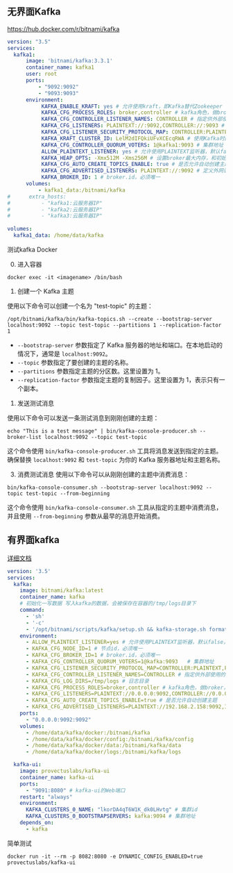 ## 无界面Kafka

https://hub.docker.com/r/bitnami/kafka

```yml
version: "3.5"  
services:  
  kafka1:  
      image: 'bitnami/kafka:3.3.1'  
      container_name: kafka1  
      user: root  
      ports:  
          - "9092:9092"  
          - "9093:9093"  
      environment:  
           KAFKA_ENABLE_KRAFT: yes # 允许使用kraft，即Kafka替代Zookeeper  
           KAFKA_CFG_PROCESS_ROLES: broker,controller # kafka角色，做broker，也要做controller  
           KAFKA_CFG_CONTROLLER_LISTENER_NAMES: CONTROLLER # 指定供外部使用的控制类请求信息  
           KAFKA_CFG_LISTENERS: PLAINTEXT://:9092,CONTROLLER://:9093 # 定义kafka服务端socket监听端口  
           KAFKA_CFG_LISTENER_SECURITY_PROTOCOL_MAP: CONTROLLER:PLAINTEXT,PLAINTEXT:PLAINTEXT # 定义安全协议  
           KAFKA_KRAFT_CLUSTER_ID: LelM2dIFQkiUFvXCEcqRWA # 使用Kafka时的集群id，集群内的Kafka都要用这个id做初始化，生成一个UUID即可  
           KAFKA_CFG_CONTROLLER_QUORUM_VOTERS: 1@kafka1:9093 # 集群地址  
           ALLOW_PLAINTEXT_LISTENER: yes # 允许使用PLAINTEXT监听器，默认false，不建议在生产环境使用  
           KAFKA_HEAP_OPTS: -Xmx512M -Xms256M # 设置broker最大内存，和初始内存  
           KAFKA_CFG_AUTO_CREATE_TOPICS_ENABLE: true # 是否允许自动创建主题  
           KAFKA_CFG_ADVERTISED_LISTENERS: PLAINTEXT://:9092 # 定义外网访问地址（宿主机ip地址和端口）  
           KAFKA_BROKER_ID: 1 # broker.id，必须唯一  
      volumes:  
          - kafka1_data:/bitnami/kafka  
#      extra_hosts:  
#          - "kafka1:云服务器IP"  
#          - "kafka2:云服务器IP"  
#          - "kafka3:云服务器IP"  
  
volumes:  
  kafka1_data: /home/data/kafka
```

测试kafka Docker

0. 进入容器

```shell
docker exec -it <imagename> /bin/bash
```

1. 创建一个 Kafka 主题

使用以下命令可以创建一个名为 "test-topic" 的主题：

```shell
/opt/bitnami/kafka/bin/kafka-topics.sh --create --bootstrap-server localhost:9092 --topic test-topic --partitions 1 --replication-factor 1
```

- `--bootstrap-server` 参数指定了 Kafka 服务器的地址和端口。在本地启动的情况下，通常是 `localhost:9092`。
- `--topic` 参数指定了要创建的主题的名称。
- `--partitions` 参数指定主题的分区数。这里设置为 1。
- `--replication-factor` 参数指定主题的复制因子。这里设置为 1，表示只有一个副本。

1. 发送测试消息

使用以下命令可以发送一条测试消息到刚刚创建的主题：

```shell
echo "This is a test message" | bin/kafka-console-producer.sh --broker-list localhost:9092 --topic test-topic
```

这个命令使用 `bin/kafka-console-producer.sh` 工具将消息发送到指定的主题。确保替换 `localhost:9092` 和 `test-topic` 为你的
Kafka 服务器地址和主题名称。

3. 消费测试消息
   使用以下命令可以从刚刚创建的主题中消费消息：

```shell
bin/kafka-console-consumer.sh --bootstrap-server localhost:9092 --topic test-topic --from-beginning
```

这个命令使用 `bin/kafka-console-consumer.sh` 工具从指定的主题中消费消息，并且使用 `--from-beginning` 参数从最早的消息开始消费。

## 有界面kafka

[详细文档](https://docs.kafka-ui.provectus.io/overview/getting-started)

```yml
version: '3.5'
services:
  kafka:
    image: bitnami/kafka:latest
    container_name: kafka
    # 初始化一写数据 写入kafka的数据，会被保存在容器的/tmp/logs目录下
    command:
      - 'sh'
      - '-c'
      - '/opt/bitnami/scripts/kafka/setup.sh && kafka-storage.sh format --config "$${KAFKA_CONF_FILE}" --cluster-id "lkorDA4qT6W1K_dk0LHvtg" --ignore-formatted  && /opt/bitnami/scripts/kafka/run.sh' # Kraft specific initialise
    environment:
      - ALLOW_PLAINTEXT_LISTENER=yes # 允许使用PLAINTEXT监听器，默认false，不建议在生产环境使用
      - KAFKA_CFG_NODE_ID=1 # 节点id，必须唯一
      - KAFKA_CFG_BROKER_ID=1 # broker.id，必须唯一
      - KAFKA_CFG_CONTROLLER_QUORUM_VOTERS=1@kafka:9093   # 集群地址
      - KAFKA_CFG_LISTENER_SECURITY_PROTOCOL_MAP=CONTROLLER:PLAINTEXT,PLAINTEXT:PLAINTEXT,INTERNAL:PLAINTEXT # 定义安全协议
      - KAFKA_CFG_CONTROLLER_LISTENER_NAMES=CONTROLLER # 指定供外部使用的控制类请求信息
      - KAFKA_CFG_LOG_DIRS=/tmp/logs # 日志目录
      - KAFKA_CFG_PROCESS_ROLES=broker,controller # kafka角色，做broker，也要做controller
      - KAFKA_CFG_LISTENERS=PLAINTEXT://0.0.0.0:9092,CONTROLLER://0.0.0.0:9093,INTERNAL://0.0.0.0:9094 # 定义kafka服务端socket监听端口
      - KAFKA_CFG_AUTO_CREATE_TOPICS_ENABLE=true # 是否允许自动创建主题
      - KAFKA_CFG_ADVERTISED_LISTENERS=PLAINTEXT://192.168.2.158:9092,INTERNAL://kafka:9094 # 定义外网访问地址（宿主机ip地址和端口）
    ports:
      - "0.0.0.0:9092:9092"
    volumes:
      - /home/data/kafka/docker:/bitnami/kafka
      - /home/data/kafka/docker/config:/bitnami/kafka/config
      - /home/data/kafka/docker/data:/bitnami/kafka/data
      - /home/data/kafka/docker/logs:/bitnami/kafka/logs

  kafka-ui:
    image: provectuslabs/kafka-ui
    container_name: kafka-ui
    ports:
      - "9091:8080" # kafka-ui的Web端口
    restart: "always"
    environment:
      KAFKA_CLUSTERS_0_NAME: "lkorDA4qT6W1K_dk0LHvtg" # 集群id
      KAFKA_CLUSTERS_0_BOOTSTRAPSERVERS: kafka:9094 # 集群地址
    depends_on:
      - kafka

```

简单测试

```shell
docker run -it --rm -p 8082:8080 -e DYNAMIC_CONFIG_ENABLED=true provectuslabs/kafka-ui
```

